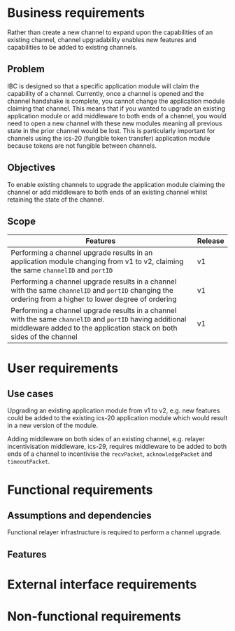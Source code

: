 <!-- More detailed information about the requirements engineering process can be found at https://github.com/cosmos/ibc-go/wiki/Requirements-engineering -->

# Business requirements

Rather than create a new channel to expand upon the capabilities of an existing channel, channel upgradability enables new features and capabilities to be added to existing channels. 

## Problem

IBC is designed so that a specific application module will claim the capability of a channel. Currently, once a channel is opened and the channel handshake is complete, you cannot change the application module claiming that channel. This means that if you wanted to upgrade an existing application module or add middleware to both ends of a channel, you would need to open a new channel with these new modules meaning all previous state in the prior channel would be lost. This is particularly important for channels using the ics-20 (fungible token transfer) application module because tokens are not fungible between channels.

## Objectives

To enable existing channels to upgrade the application module claiming the channel or add middleware to both ends of an existing channel whilst retaining the state of the channel. 

## Scope

<!-- List the product's major features or capabilities. Think about how users will use the features, to ensure that the list is complete and that it does not include unnecessary features that sound interesting but don't provide value. Optionally, give each feature a unique and persistent label to permit tracing it to other system elements. List any product capabilities or characteristics that a stakeholder might expect but that are not planned for inclusion in the product or in a specific release. List items that were cut from scope, so the scope decision is not forgotten. -->

| Features  | Release |
| --------- | ------- |
| Performing a channel upgrade results in an application module changing from v1 to v2, claiming the same `channelID` and `portID` | v1 |
| Performing a channel upgrade results in a channel with the same `channelID` and `portID` changing the ordering from a higher to lower degree of ordering | v1 |
| Performing a channel upgrade results in a channel with the same `channelID` and `portID` having additional middleware added to the application stack on both sides of the channel | v1 |


# User requirements

## Use cases

Upgrading an existing application module from v1 to v2, e.g. new features could be added to the existing ics-20 application module which would result in a new version of the module.

Adding middleware on both sides of an existing channel, e.g. relayer incentivisation middleware, ics-29, requires middleware to be added to both ends of a channel to incentivise the `recvPacket`, `acknowledgePacket` and `timeoutPacket`.

# Functional requirements

<!-- They should describe as completely as necessary the system's behaviors under various conditions. They describe what the engineers must implement to enable users to accomplish their tasks (user requirements), thereby satisfying the business requirements. Software engineers don't implement business requirements or user requirements. They implement functional requirements, specific bits of system behavior. Each requirement should be uniquely identified with a meaningful tag. -->

## Assumptions and dependencies

<!-- List any assumed factors that could affect the requirements. The project could be affected if these assumptions are incorrect, are not shared, or change. Also identify any dependencies the project has on external factors. -->

Functional relayer infrastructure is required to perform a channel upgrade.

## Features

<!-- Use a table like the following for the requirements:
| ID | Description | Verification | Status | 
| -- | ----------- | ------------ | ------ | 
-->

# External interface requirements

<!-- They describe the interfaces to other software systems, hardware components, and users. Ideally they should state the purpose, format and content of messages used for input and output. -->

# Non-functional requirements

<!-- Other-than-functional requirements that do not specify what the system does, but rather how well it does those things. For example: quality requirements: performance, security, portability, etc. -->